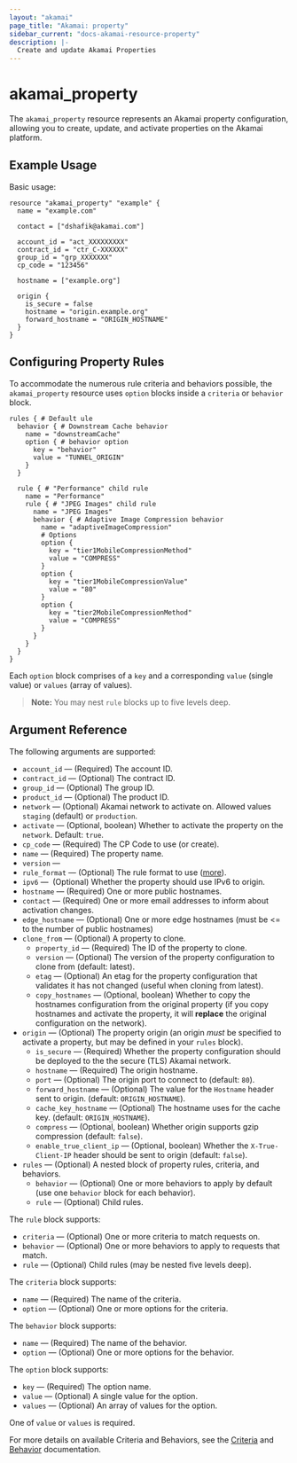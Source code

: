```yaml
---
layout: "akamai"
page_title: "Akamai: property"
sidebar_current: "docs-akamai-resource-property"
description: |-
  Create and update Akamai Properties
---
```


# akamai_property

The `akamai_property` resource represents an Akamai property configuration, allowing you to create,
update, and activate properties on the Akamai platform. 

## Example Usage

Basic usage:

```hcl
resource "akamai_property" "example" {
  name = "example.com"

  contact = ["dshafik@akamai.com"]

  account_id = "act_XXXXXXXXX"
  contract_id = "ctr_C-XXXXXX"
  group_id = "grp_XXXXXXX"
  cp_code = "123456"

  hostname = ["example.org"]

  origin {
    is_secure = false
    hostname = "origin.example.org"
    forward_hostname = "ORIGIN_HOSTNAME"
  }
}
```

## Configuring Property Rules

To accommodate the numerous rule criteria and behaviors possible, the `akamai_property` resource uses `option` blocks inside
a `criteria` or `behavior` block.

```hcl
rules { # Default ule
  behavior { # Downstream Cache behavior
    name = "downstreamCache"
    option { # behavior option
      key = "behavior"
      value = "TUNNEL_ORIGIN"
    }
  }

  rule { # "Performance" child rule
    name = "Performance"
    rule { # "JPEG Images" child rule 
      name = "JPEG Images"
      behavior { # Adaptive Image Compression behavior
        name = "adaptiveImageCompression"
        # Options
        option {
          key = "tier1MobileCompressionMethod"
          value = "COMPRESS"
        }
        option {
          key = "tier1MobileCompressionValue"
          value = "80"
        }
        option {
          key = "tier2MobileCompressionMethod"
          value = "COMPRESS"
        }
      }
    }
  }
}
``` 

Each `option` block comprises of a `key` and a corresponding `value` (single value) or `values` (array of values).

> **Note:** You may nest `rule` blocks up to five levels deep. 

## Argument Reference

The following arguments are supported:

* `account_id` — (Required) The account ID.
* `contract_id` — (Optional) The contract ID.
* `group_id` — (Optional) The group ID.
* `product_id` — (Optional) The product ID.
* `network` — (Optional) Akamai network to activate on. Allowed values `staging` (default) or `production`.
* `activate` — (Optional, boolean) Whether to activate the property on the `network`. Default: `true`. 
* `cp_code` — (Required) The CP Code to use (or create).
* `name` — (Required) The property name.
* `version` — 
* `rule_format` — (Optional) The rule format to use ([more](https://developer.akamai.com/api/luna/papi/overview.html#versioning)).
* `ipv6` —  (Optional) Whether the property should use IPv6 to origin.
* `hostname` — (Required) One or more public hostnames.
* `contact` — (Required) One or more email addresses to inform about activation changes.
* `edge_hostname` — (Optional) One or more edge hostnames (must be <= to the number of public hostnames)
* `clone_from` — (Optional) A property to clone.
  * `property_id` — (Required) The ID of the property to clone.
  * `version` — (Optional) The version of the property configuration to clone from (default: latest).
  * `etag` — (Optional) An etag for the property configuration that validates it has not changed (useful when cloning from latest).
  * `copy_hostnames` — (Optional, boolean) Whether to copy the hostnames configuration from the original property (if you copy hostnames and activate the property, it will **replace** the original configuration on the network).
* `origin` — (Optional) The property origin (an origin _must_ be specified to activate a property, but may be defined in your `rules` block).
  * `is_secure` — (Required) Whether the property configuration should be deployed to the the secure (TLS) Akamai network.
  * `hostname` — (Required) The origin hostname.
  * `port` — (Optional) The origin port to connect to (default: `80`).
  * `forward_hostname` — (Optional) The value for the `Hostname` header sent to origin. (default: `ORIGIN_HOSTNAME`).
  * `cache_key_hostname` — (Optional) The hostname uses for the cache key. (default: `ORIGIN_HOSTNAME`).
  * `compress` — (Optional, boolean) Whether origin supports gzip compression (default: `false`).
  * `enable_true_client_ip` — (Optional, boolean) Whether the `X-True-Client-IP` header should be sent to origin (default: `false`). 
* `rules` — (Optional) A nested block of property rules, criteria, and behaviors.
  * `behavior` — (Optional) One or more behaviors to apply by default (use one `behavior` block for each behavior).
  * `rule` — (Optional) Child rules.
  
  
The `rule` block supports:

* `criteria` — (Optional) One or more criteria to match requests on.
* `behavior` — (Optional) One or more behaviors to apply to requests that match.
* `rule` — (Optional) Child rules (may be nested five levels deep).

The `criteria` block supports:

* `name` — (Required) The name of the criteria.
* `option` — (Optional) One or more options for the criteria.
  
  
The `behavior` block supports:

* `name` — (Required) The name of the behavior.
* `option` — (Optional) One or more options for the behavior.
  
The `option` block supports:

* `key` — (Required) The option name.
* `value` — (Optional) A single value for the option.
* `values` — (Optional) An array of values for the option.

One of `value` or `values` is required.

For more details on available Criteria and Behaviors, see the [Criteria](https://developer.akamai.com/api/luna/papi/criteria.html) and
[Behavior](https://developer.akamai.com/api/luna/papi/behaviors.html) documentation. 
